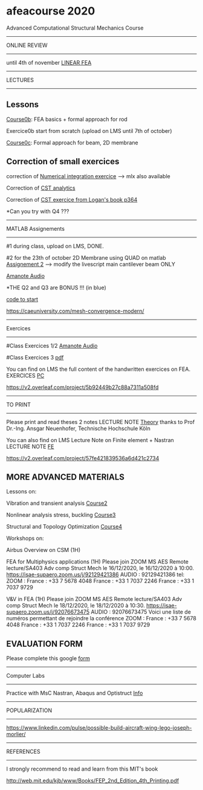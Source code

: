 # afeacourse 2020
Advanced Computational Structural Mechanics Course 

****
ONLINE REVIEW
****

until 4th of november [LINEAR FEA](https://github.com/jomorlier/afeacourse/blob/master/RECAP/Course1.md)

****
LECTURES
****

## Lessons

[Course0b](https://github.com/jomorlier/afeacourse/blob/master/RECAP/course0b_Prof.pdf): FEA basics + formal approach for rod 

Exercice0b start from scratch (upload on LMS until 7th of october)

[Course0c](https://github.com/jomorlier/afeacourse/blob/master/RECAP/Course0c.pdf): Formal approach for beam, 2D membrane

## Correction of small exercices

correction of [Numerical integration exercice](https://github.com/jomorlier/afeacourse/blob/master/RECAP/Assignement3correction.pdf)
--> mlx also available

Correction of 
[CST analytics](http://htmlpreview.github.io/?https://github.com/jomorlier/afeacourse/blob/master/RECAP/CSTanalytics.html)

Correction of 
[CST exercice from Logan's book p364](http://htmlpreview.github.io/?https://github.com/jomorlier/afeacourse/blob/master/RECAP/CST_Logan.html)

*Can you try with Q4 ???


****
MATLAB Assignements
****

#1 during class, upload on LMS, DONE.

#2 for the 23th of october
2D Membrane using QUAD on matlab [Assignement 2](https://github.com/jomorlier/afeacourse/blob/master/RECAP/Assignement2.pdf)
--> modify the livescript main cantilever beam ONLY 

[Amanote Audio](https://app.amanote.com/note-taking/document/5c1440e1-b1e5-4e6b-97fa-b34eb34fbc47)

*THE Q2 and Q3 are BONUS !!! (in blue)

[code to start](https://github.com/jomorlier/afeacourse/blob/master/RECAP/Assignement2.zip)

https://caeuniversity.com/mesh-convergence-modern/

****
Exercices
****

#Class Exercices 1/2
[Amanote Audio](https://app.amanote.com/note-taking/document/f7797fc3-cbad-467c-8509-b5e66f34e2bf)

#Class Exercices 3
[pdf](https://github.com/jomorlier/afeacourse/blob/master/RECAP/FEA%20modeling%20best%20practice%20(1).pdf)

You can find on LMS the full content of the handwritten exercices on FEA.
EXERCICES [PC](https://github.com/jomorlier/feacourse/blob/master/Courses/PC3A.pdf)

https://v2.overleaf.com/project/5b92449b27c88a7311a508fd



****
TO PRINT
****

Please print and read theses 2 notes
LECTURE NOTE [Theory](https://web.calpoly.edu/~aneuenho/teaching/arce504coursematerial.pdf) thanks to Prof Dr.-Ing. Ansgar Neuenhofer, Technische Hochschule Köln

You can also find on LMS Lecture Note on Finite element + Nastran
LECTURE NOTE [FE](https://github.com/jomorlier/feacourse/blob/master/Courses/LectureNote.pdf)

https://v2.overleaf.com/project/57fe421839536a6d421c2734

## MORE ADVANCED MATERIALS 

Lessons on:

Vibration and transient analysis [Course2](https://github.com/jomorlier/afeacourse/blob/master/Vibration/Course2.md)

Nonlinear analysis stress, buckling [Course3](https://github.com/jomorlier/afeacourse/blob/master/Nonlinear/Course3.md)

Structural and Topology Optimization [Course4](https://github.com/jomorlier/afeacourse/blob/master/TopOpt/Course4.md)

Workshops on:

Airbus Overview on CSM (1H)

FEA for Multiphysics applications (1H)
Please join ZOOM MS AES Remote lecture/SA403 Adv comp Struct Mech le 16/12/2020, le 16/12/2020 à 10:00.
 https://isae-supaero.zoom.us/j/92129421386
AUDIO : 92129421386
tel: ZOOM :
France : +33 7 5678 4048
France : +33 1 7037 2246
France : +33 1 7037 9729

V&V in FEA (1H)
Please join ZOOM MS AES Remote lecture/SA403 Adv comp Struct Mech le 18/12/2020, le 18/12/2020 à 10:30.
 https://isae-supaero.zoom.us/j/92076673475
AUDIO : 92076673475
Voici une liste de numéros permettant de rejoindre la conférence ZOOM :
France : +33 7 5678 4048
France : +33 1 7037 2246
France : +33 1 7037 9729

## EVALUATION FORM
Please complete this google [form](https://forms.gle/6YC6nfY2joixzPiM9)

****
Computer Labs
****


Practice with MsC Nastran, Abaqus and Optistruct [Info](https://github.com/jomorlier/afeacourse/blob/master/Computerlab/Info.md)

****
POPULARIZATION
****

https://www.linkedin.com/pulse/possible-build-aircraft-wing-lego-joseph-morlier/


****
REFERENCES
****


I strongly recommend to read and learn from this MIT's book

http://web.mit.edu/kjb/www/Books/FEP_2nd_Edition_4th_Printing.pdf









